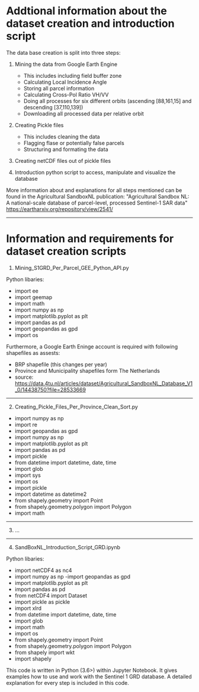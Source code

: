 # Addtional information about the dataset creation and introduction script

The data base creation is split into three steps:

1) Mining the data from Google Earth Engine 
    - This includes including field buffer zone
    - Calculating Local Incidence Angle
    - Storing all parcel information 
    - Calculating Cross-Pol Ratio VH/VV
    - Doing all processes for six different orbits (ascending [88,161,15] and descending [37,110,139])
    - Downloading all processed data per relative orbit

2) Creating Pickle files
    - This includes cleaning the data 
    - Flagging flase or potentially false parcels
    - Structuring and formating the data 

3) Creating netCDF files out of pickle files

4) Introduction python script to access, manipulate and visualize the database

More information about and explanations for all steps mentioned can be found in the Agricultural SandboxNL publication:
"Agricultural Sandbox NL: A national-scale database of parcel-level, processed Sentinel-1 SAR data"
https://eartharxiv.org/repository/view/2541/


---------------------------------------------------------------------------


# Information and requirements for dataset creation scripts

1) Mining_S1GRD_Per_Parcel_GEE_Python_API.py

Python libaries:

- import ee
- import geemap
- import math
- import numpy as np
- import matplotlib.pyplot as plt
- import pandas as pd
- import geopandas as gpd
- import os


Furthermore, a Google Earth Eninge account is required with following shapefiles as assests:
- BRP shapefile (this changes per year) 
- Province and Municipality shapefiles form The Netherlands 
- source: https://data.4tu.nl/articles/dataset/Agricultural_SandboxNL_Database_V1_0/14438750?file=28533669
 
---------------------------------------------------------------------------
2) Creating_Pickle_Files_Per_Province_Clean_Sort.py

- import numpy as np
- import re
- import geopandas as gpd
- import numpy as np
- import matplotlib.pyplot as plt
- import pandas as pd
- import pickle
- from datetime import datetime, date, time
- import glob
- import sys
- import os
- import pickle
- import datetime as datetime2
- from shapely.geometry import Point
- from shapely.geometry.polygon import Polygon
- import math
---------------------------------------------------------------------------
3) ...
 
 
 
 ---------------------------------------------------------------------------
4) SandBoxNL_Introduction_Script_GRD.ipynb

Python libaries:

- import netCDF4 as nc4
- import numpy as np
-import geopandas as gpd
- import matplotlib.pyplot as plt
- import pandas as pd
- from netCDF4 import Dataset
- import pickle as pickle
- import xlrd
- from datetime import datetime, date, time
- import glob
- import math    
- import os
- from shapely.geometry import Point
- from shapely.geometry.polygon import Polygon
- from shapely import wkt
- import shapely

This code is written in Python (3.6>) within Jupyter Notebook. It gives examples how to use and work with the Sentinel 1 GRD database. A detailed explanation for every step is included in this code. 

